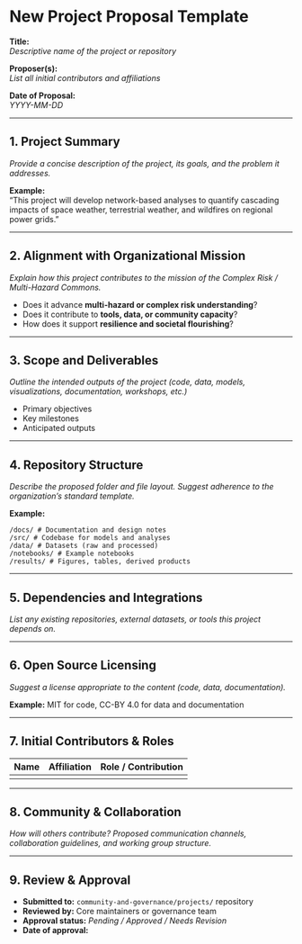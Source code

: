 
# New Project Proposal Template

**Title:**  
_Descriptive name of the project or repository_

**Proposer(s):**  
_List all initial contributors and affiliations_

**Date of Proposal:**  
_YYYY-MM-DD_

---

## 1. Project Summary
_Provide a concise description of the project, its goals, and the problem it addresses._

**Example:**  
“This project will develop network-based analyses to quantify cascading impacts of space weather, terrestrial weather, and wildfires on regional power grids.”

---

## 2. Alignment with Organizational Mission
_Explain how this project contributes to the mission of the Complex Risk / Multi-Hazard Commons._  

- Does it advance **multi-hazard or complex risk understanding**?  
- Does it contribute to **tools, data, or community capacity**?  
- How does it support **resilience and societal flourishing**?

---

## 3. Scope and Deliverables
_Outline the intended outputs of the project (code, data, models, visualizations, documentation, workshops, etc.)_  

- Primary objectives  
- Key milestones  
- Anticipated outputs

---

## 4. Repository Structure
_Describe the proposed folder and file layout. Suggest adherence to the organization’s standard template._  

**Example:**  
```
/docs/ # Documentation and design notes
/src/ # Codebase for models and analyses
/data/ # Datasets (raw and processed)
/notebooks/ # Example notebooks
/results/ # Figures, tables, derived products
```


---

## 5. Dependencies and Integrations
_List any existing repositories, external datasets, or tools this project depends on._  

---

## 6. Open Source Licensing
_Suggest a license appropriate to the content (code, data, documentation)._  

**Example:** MIT for code, CC-BY 4.0 for data and documentation

---

## 7. Initial Contributors & Roles
| Name | Affiliation | Role / Contribution |
|------|------------|-------------------|
|      |            |                   |

---

## 8. Community & Collaboration
_How will others contribute? Proposed communication channels, collaboration guidelines, and working group structure._

---

## 9. Review & Approval
- **Submitted to:** `community-and-governance/projects/` repository  
- **Reviewed by:** Core maintainers or governance team  
- **Approval status:** _Pending / Approved / Needs Revision_  
- **Date of approval:**  


